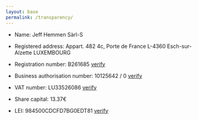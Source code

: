 ```yaml
---
layout: base
permalink: /transparency/
---
```


- Name: Jeff Hemmen Sàrl-S
- Registered address:
Appart. 482
4c, Porte de France
L-4360 Esch-sur-Alzette
LUXEMBOURG

- Registration number: B261685 [verify](https://www.lbr.lu/mjrcs/jsp/IndexActionNotSecured.action)
- Business authorisation number: 10125642 / 0 [verify](https://guichet.public.lu/en/outils/autorisations.html)
- VAT number: LU33526086 [verify](https://ec.europa.eu/taxation_customs/vies/)
- Share capital: 13.37€
- LEI: 984500CDCFD7BG0EDT81 [verify](https://search.gleif.org/#/record/984500CDCFD7BG0EDT81)

